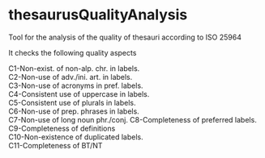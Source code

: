 # thesaurusQualityAnalysis
Tool for the analysis of the quality of thesauri according to ISO 25964

It checks the following quality aspects

C1-Non-exist. of non-alp. chr. in labels.               
C2-Non-use of adv./ini. art. in labels.                
C3-Non-use of acronyms in pref. labels.                 
C4-Consistent use of uppercase in labels.                
C5-Consistent use of plurals in labels.                
C6-Non-use of prep. phrases in labels.                  
C7-Non-use of long noun phr./conj.
C8-Completeness of preferred labels.       
C9-Completeness of definitions         
C10-Non-existence of duplicated labels.    
C11-Completeness of BT/NT       
